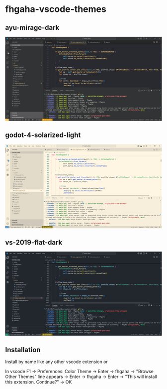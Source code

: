 # fhgaha-vscode-themes

## ayu-mirage-dark
![](./github/ayu-mirage-dark-color-theme.png)

## godot-4-solarized-light
![](./github/godot-4-solarized_light-color-theme.png)

## vs-2019-flat-dark
![](./github/vs-2019-flat-dark-color-theme.png)

## Installation
Install by name like any other vscode extension or

In vscode F1 -> Preferences: Color Theme -> Enter -> fhgaha -> "Browse Other Themes" line appears -> Enter -> fhgaha -> Enter ->
"This will install this extension. Continue?" -> OK
